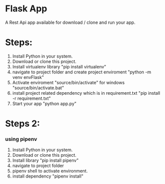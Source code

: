 # Flask App
A Rest Api app available for download / clone and run your app.

# Steps:
1) Install Python in your system.
2) Download or clone this project.
3) Install virtualenv library "pip install virtualenv"
4) navigate to project folder and create project enviroment "python -m venv envFlask"
5) Activate enviroment "source/bin/activate"  for windows "source/bin/activate.bat"
6) install project related dependency which is in requirement.txt "pip install -r requirement.txt"
7) Start your app  "python app.py"

# Steps 2: 
### using pipenv
1) Install Python in your system.
2) Download or clone this project.
3) Install library "pip install pipenv"
4) navigate to project folder
5) pipenv shell to activate environment.
6) install dependency "pipenv install" 
